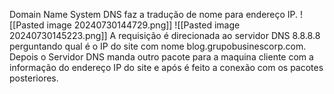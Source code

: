 Domain Name System
DNS faz a tradução de nome para endereço IP.
![[Pasted image 20240730144729.png]]
![[Pasted image 20240730145223.png]]
A requisição é direcionada ao servidor DNS 8.8.8.8 perguntando qual é o IP do site com nome blog.grupobusinescorp.com.
Depois o Servidor DNS manda outro pacote para a maquina cliente com a informação do endereço IP do site e após é feito a conexão com os pacotes posteriores.
